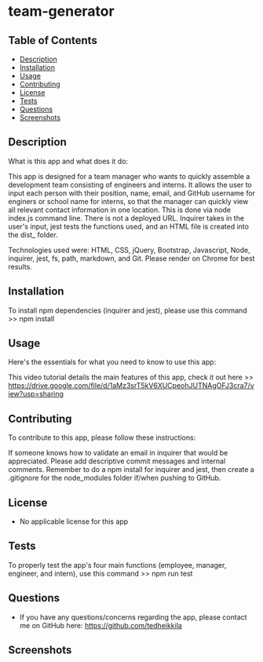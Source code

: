 # team-generator

 ## Table of Contents

  - [Description](#description)
  - [Installation](#installation)
  - [Usage](#usage)
  - [Contributing](#contributing)
  - [License](#license)
  - [Tests](#tests)
  - [Questions](#questions)
  - [Screenshots](#screenshots)

  ## Description

  What is this app and what does it do:

  This app is designed for a team manager who wants to quickly assemble a development team consisting of engineers and interns. It allows the user to input each person with their position, name, email, and GitHub username for enginers or school name for interns, so that the manager can quickly view all relevant contact information in one location. This is done via node index.js command line. There is not a deployed URL. Inquirer takes in the user's input, jest tests the functions used, and an HTML file is created into the dist_ folder. 

  Technologies used were: HTML, CSS, jQuery, Bootstrap, Javascript, Node, inquirer, jest, fs, path, markdown, and Git. Please render on Chrome for best results. 

  ## Installation

  To install npm dependencies (inquirer and jest), please use this command >> npm install

  ## Usage

  Here's the essentials for what you need to know to use this app: 

  This video tutorial details the main features of this app, check it out here >> https://drive.google.com/file/d/1aMz3srT5kV6XUCpeohJUTNAgOFJ3cra7/view?usp=sharing

  ## Contributing

  To contribute to this app, please follow these instructions: 
  
  If someone knows how to validate an email in inquirer that would be appreciated. Please add descriptive commit messages and internal comments. Remember to do a npm install for inquirer and jest, then create a .gitignore for the node_modules folder if/when pushing to GitHub.

  ## License
  
  * No applicable license for this app

  ## Tests

  To properly test the app's four main functions (employee, manager, engineer, and intern), use this command >> npm run test
  
  ## Questions

  * If you have any questions/concerns regarding the app, please contact me on GitHub here: https://github.com/tedheikkila

  ## Screenshots

  
